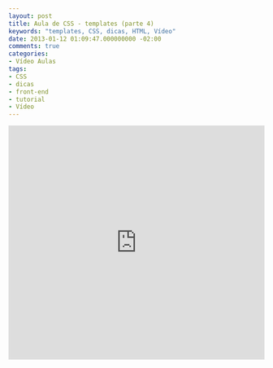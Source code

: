 ```yaml
---
layout: post
title: Aula de CSS - templates (parte 4)
keywords: "templates, CSS, dicas, HTML, Vídeo"
date: 2013-01-12 01:09:47.000000000 -02:00
comments: true
categories:
- Vídeo Aulas
tags:
- CSS
- dicas
- front-end
- tutorial
- Vídeo
---
```


<div class="video-responsive">
  <iframe src="http://www.youtube.com/embed/KLnD3tYTc4g" height="460" width="100%" allowfullscreen="" frameborder="0"></iframe>
</div>
